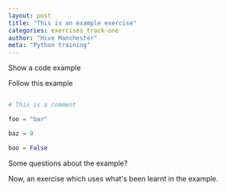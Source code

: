 ```yaml
---
layout: post
title: "This is an example exercise"
categories: exercises track-one
author: "Hive Manchester"
meta: "Python training"
---
```


Show a code example

Follow this example

```python

# This is a comment

foo = "bar"

baz = 9

boo = False

```

Some questions about the example?


Now, an exercise which uses what's been learnt in the example.
